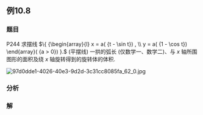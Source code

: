 ## 例10.8
### 题目
P244 求摆线 $\{ {\begin{array}{l} x = a( {t - \sin t}) , \\ y = a( {1 - \cos t}) \end{array}( {a > 0}) }.$ (平摆线) 一拱的弧长 (仅数学一、数学二)、与 $x$ 轴所围图形的面积及绕 $x$ 轴旋转得到的旋转体的体积.

![97d0dde1-4026-40e3-9d2d-3c31cc8085fa_62_0.jpg](https://img.hwenyi.live/202407011236672.webp)
### 分析

### 解